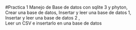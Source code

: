 #Practica 1 Manejo de Base de datos con sqlite 3 y phyton,     
Crear una base de datos,  Insertar y leer una base de datos 1,   
Insertar y leer una base de datos 2 ,         
Leer un CSV e insertarlo en una base de datos
